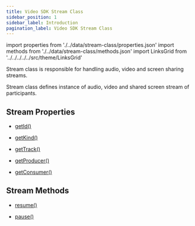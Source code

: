 ```yaml
---
title: Video SDK Stream Class
sidebar_position: 1
sidebar_label: Introduction
pagination_label: Video SDK Stream Class
---
```


<div id="tailwind" class="sdk-api-ref">

import properties from './../data/stream-class/properties.json'
import methods from './../data/stream-class/methods.json'
import LinksGrid from '../../../../../src/theme/LinksGrid'

Stream class is responsible for handling audio, video and screen sharing streams.

Stream class defines instance of audio, video and shared screen stream of participants.

## Stream Properties

<div class="row">

<div class="col col--4 margin-bottom--sm" >

- [getId()](./properties#getid)

</div>
<div class="col col--4 margin-bottom--sm" >

- [getKind()](./properties#getkind)

</div>
<div class="col col--4 margin-bottom--sm" >

- [getTrack()](./properties#gettrack)

</div>
<div class="col col--4 margin-bottom--sm" >

- [getProducer()](./properties#getproducer)

</div>

<div class="col col--4 margin-bottom--sm" >

- [getConsumer()](./properties#getconsumer)

</div>

</div>

## Stream Methods

<div class="row">

<div class="col col--4 margin-bottom--sm" >

- [resume()](methods#resume)

</div>
<div class="col col--4 margin-bottom--sm" >

- [pause()](./methods#pause)

</div>

</div>

</div>
